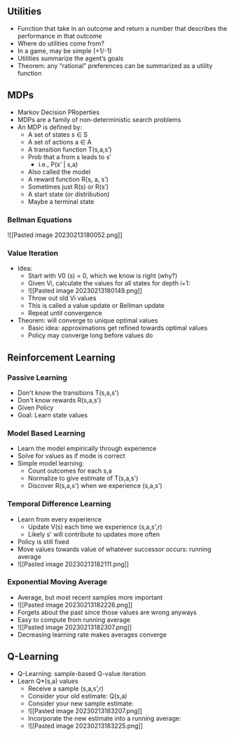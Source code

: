 ## Utilities
 - Function that take in an outcome and return a number that describes the performance in that outcome
 - Where do utilities come from?
 - In a game, may be simple (+1/-1)
 - Utilities summarize the agent’s goals
 - Theorem: any “rational” preferences can be
summarized as a utility function

## MDPs
 - Markov Decision PRoperties
 -  MDPs are a family of non-deterministic search problems
 - An MDP is defined by:
	 - A set of states s ∈ S
	 - A set of actions a ∈ A
	 - A transition function T(s,a,s’)
	 - Prob that a from s leads to s’
		 - i.e., P(s’ | s,a)
	 - Also called the model
	 - A reward function R(s, a, s’)
	 - Sometimes just R(s) or R(s’)
	 - A start state (or distribution)
	 - Maybe a terminal state

### Bellman Equations
![[Pasted image 20230213180052.png]]

### Value Iteration
 - Idea:
	 - Start with V0 (s) = 0, which we know is right (why?)
	 - Given Vi, calculate the values for all states for depth i+1:
	 - ![[Pasted image 20230213180149.png]]
	 - Throw out old Vi values
	 - This is called a value update or Bellman update
	 - Repeat until convergence
 - Theorem: will converge to unique optimal values
	 - Basic idea: approximations get refined towards optimal values
	 - Policy may converge long before values do

## Reinforcement Learning

### Passive Learning
 - Don't know the transitions T(s,a,s')
 - Don't know rewards R(s,a,s')
 - Given Policy 
 - Goal: Learn state values
 
### Model Based Learning
 - Learn the model empirically through experience
 - Solve for values as if mode is correct
 - Simple model learning:
	 - Count outcomes for each s,a
	 - Normalize to give estimate of T(s,a,s')
	 - Discover R(s,a,s') when we experience (s,a,s')

### Temporal Difference Learning
 - Learn from every experience
	 - Update V(s) each time we experience (s,a,s',r)
	 - Likely s' will contribute to updates more often
 - Policy is still fixed
 - Move values towards value of whatever successor occurs: running average
 - ![[Pasted image 20230213182111.png]]

### Exponential Moving Average
 - Average, but most recent samples more important
 - ![[Pasted image 20230213182226.png]]
 - Forgets about the past since those values are wrong anyways
 - Easy to compute from running average
 - ![[Pasted image 20230213182307.png]]
 - Decreasing learning rate makes averages converge

## Q-Learning

 - Q-Learning: sample-based Q-value iteration
 - Learn Q*(s,a) values
	 - Receive a sample (s,a,s’,r)
	 - Consider your old estimate: Q(s,a)
	 - Consider your new sample estimate:
	 - ![[Pasted image 20230213183207.png]]
	 - Incorporate the new estimate into a running average:
	 - ![[Pasted image 20230213183225.png]]